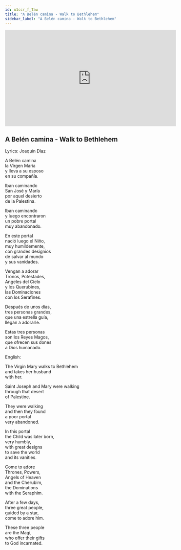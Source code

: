 ```yaml
---
id: u1ccr_f_Taw
title: "A Belén camina - Walk to Bethlehem"
sidebar_label: "A Belén camina - Walk to Bethlehem"
---
```


<div class="video-float-container">
  <iframe
    width="560"
    height="315"
    src="https://www.youtube.com/embed/u1ccr_f_Taw"
    title="YouTube video player"
    frameborder="0"
    allow="accelerometer; autoplay; clipboard-write; encrypted-media; gyroscope; picture-in-picture; web-share"
    referrerpolicy="strict-origin-when-cross-origin"
    allowfullscreen
  ></iframe>
</div>

## A Belén camina - Walk to Bethlehem

Lyrics: Joaquín Díaz

A Belén camina  
la Virgen María  
y lleva a su esposo  
en su compañía.

Iban caminando  
San José y María  
por aquel desierto  
de la Palestina.

Iban caminando   
y luego encontraron  
un pobre portal  
muy abandonado.

En este portal  
nació luego el Niño,  
muy humildemente,  
con grandes designios  
de salvar al mundo  
y sus vanidades.

Vengan a adorar  
Tronos, Potestades,  
Angeles del Cielo  
y los Querubines,  
las Dominaciones  
con los Serafines.

Después de unos días,  
tres personas grandes,  
que una estrella guía,  
llegan a adorarle.

Estas tres personas  
son los Reyes Magos,  
que ofrecen sus dones  
a Dios humanado.

English:

The Virgin Mary walks to Bethlehem  
and takes her husband  
with her.

Saint Joseph and Mary were walking  
through that desert  
of Palestine.

They were walking  
and then they found  
a poor portal  
very abandoned.

In this portal  
the Child was later born,  
very humbly,  
with great designs  
to save the world  
and its vanities.

Come to adore  
Thrones, Powers,  
Angels of Heaven  
and the Cherubim,  
the Dominations  
with the Seraphim.

After a few days,  
three great people,  
guided by a star,  
come to adore him.

These three people  
are the Magi,  
who offer their gifts  
to God incarnated.
